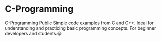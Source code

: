 # C-Programming
C-Programming Public Simple code examples from C and C++. Ideal for understanding and practicing basic programming concepts. For beginner developers and students.😀 

